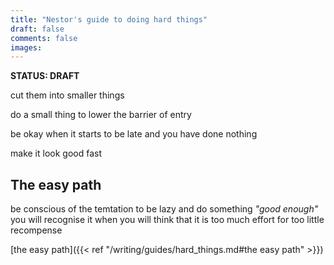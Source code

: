 ```yaml
---
title: "Nestor's guide to doing hard things"
draft: false
comments: false
images:
---
```


**STATUS: DRAFT**

cut them into smaller things

do a small thing to lower the barrier of entry

be okay when it starts to be late and you have done nothing

make it look good fast

## The easy path

be conscious of the temtation to be lazy and do something *"good enough"*
you will recognise it when you will think that it is too much effort for too little recompense

[the easy path]({{< ref "/writing/guides/hard_things.md#the easy path" >}})
